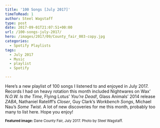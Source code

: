 ```yaml
---
title: '100 Songs [July 2017]'
timeToRead: 1 
author: Steel Wagstaff
type: post
date: 2017-09-01T21:07:51+00:00
url: /100-songs-july-2017/
hero: /images/2017/09/County_fair_003-copy.jpg
categories:
  - Spotify Playlists
tags:
  - July 2017
  - Music
  - playlist
  - Spotify

---
```

Here&#8217;s a new playlist of 100 songs I listened to and enjoyed in July 2017. Records I had on heavy rotation this month included Nightwares on Wax&#8217; _N.O.W. Is the Time_, Flying Lotus&#8217; _You&#8217;re Dead!_, Glass Animals&#8217; 2014 release _ZABA_, Nathaniel Rateliff&#8217;s _Closer_, Guy Clark&#8217;s _Workbench Songs_, Michael Nau&#8217;s _Some Twist_. A lot of new discoveries for me this month, probably too many to list here. Hope you enjoy!



<small><strong>Featured image: </strong>Dane County Fair, July 2017. Photo by Steel Wagstaff.</small>